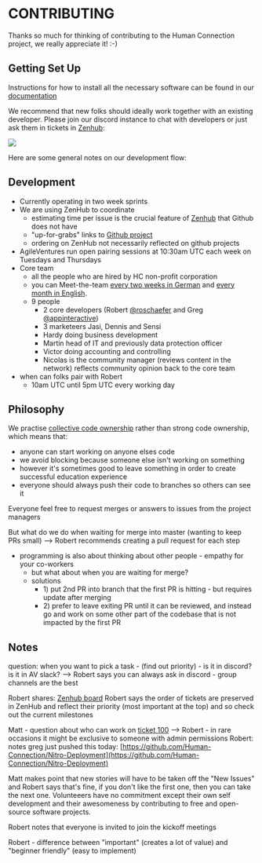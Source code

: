 # CONTRIBUTING

Thanks so much for thinking of contributing to the Human Connection project, we really appreciate it! :-\)

## Getting Set Up

Instructions for how to install all the necessary software can be found in our [documentation](https://docs.human-connection.org/human-connection/)

We recommend that new folks should ideally work together with an existing developer. Please join our discord instance to chat with developers or just ask them in tickets in [Zenhub](https://app.zenhub.com/workspaces/human-connection-nitro-5c0154ecc699f60fc92cf11f/boards?repos=152252353):

![](https://dl.dropbox.com/s/vbmcihkduy9dhko/Screenshot%202019-01-03%2015.50.11.png?dl=0)

Here are some general notes on our development flow:

## Development

* Currently operating in two week sprints
* We are using ZenHub to coordinate
  * estimating time per issue is the crucial feature of [Zenhub](https://app.zenhub.com/workspaces/human-connection-nitro-5c0154ecc699f60fc92cf11f) that Github does not have
  * "up-for-grabs" links to [Github project](https://github.com/orgs/Human-Connection/projects/10?card_filter_query=label%3A"good+first+issue)
  * ordering on ZenHub not necessarily reflected on github projects
* AgileVentures run open pairing sessions at 10:30am UTC each week on Tuesdays and Thursdays
* Core team
  * all the people who are hired by HC non-profit corporation
  * you can Meet-the-team [every two weeks in German](https://human-connection.org/veranstaltungen/) and [every month in English](https://human-connection.org/en/events/).
  * 9 people
    * 2 core developers \(Robert [@roschaefer](https://github.com/roschaefer) and Greg [@appinteractive](https://github.com/appinteractive)\)
    * 3 marketeers Jasi, Dennis and Sensi
    * Hardy doing business development
    * Martin head of IT and previously data protection officer
    * Victor doing accounting and controlling
    * Nicolas is the community manager \(reviews content in the network\) reflects community opinion back to the core team
* when can folks pair with Robert
  * 10am UTC until 5pm UTC every working day

## Philosophy

We practise [collective code ownership](http://www.extremeprogramming.org/rules/collective.html) rather than strong code ownership, which means that:

* anyone can start working on anyone elses code
* we avoid blocking because someone else isn't working on something
* however it's sometimes good to leave something in order to create successful education experience
* everyone should always push their code to branches so others can see it

Everyone feel free to request merges or answers to issues from the project managers

But what do we do when waiting for merge into master \(wanting to keep PRs small\) --&gt; Robert recommends creating a pull request for each step

* programming is also about thinking about other people - empathy for your co-workers
  * but what about when you are waiting for merge?
  * solutions
    * 1\) put 2nd PR into branch that the first PR is hitting - but requires update after merging
    * 2\) prefer to leave exiting PR until it can be reviewed, and instead go and work on some other part of the codebase that is not impacted by the first PR

## Notes

question: when you want to pick a task - \(find out priority\) - is it in discord? is it in AV slack? --&gt; Robert says you can always ask in discord - group channels are the best

Robert shares: [Zenhub board](https://app.zenhub.com/workspaces/nitro-embed-5c0154ecc699f60fc92cf11f/boards?repos=112590397,152252353,152252578,157710732,163305928) Robert says the order of tickets are preserved in ZenHub and reflect their priority \(most important at the top\) and so check out the current milestones

Matt - question about who can work on [ticket 100](https://app.zenhub.com/workspaces/nitro-embed-5c0154ecc699f60fc92cf11f/issues/human-connection/human-connection/100) --&gt; Robert - in rare occasions it might be exclusive to someone with admin permissions Robert: notes greg just pushed this today: [https://github.com/Human-Connection/Nitro-Deployment](https://github.com/Human-Connection/Nitro-Deployment)

Matt makes point that new stories will have to be taken off the "New Issues" and Robert says that's fine, if you don't like the first one, then you can take the next one. Volunteeers have no commitment except their own self development and their awesomeness by contributing to free and open-source software projects.

Robert notes that everyone is invited to join the kickoff meetings

Robert - difference between "important" \(creates a lot of value\) and "beginner friendly" \(easy to implement\)

